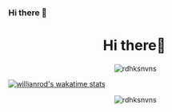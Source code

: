 ### Hi there 👋
<h1 align="center">Hi there👋</h1>

<p align="center">&nbsp;<img align="center" src="https://github-readme-stats.vercel.app/api?username=rdhksnvns&show_icons=true&count_private=true&theme=cobalt&hide=stars,issues" alt="rdhksnvns" /></p>

[![willianrod's wakatime stats](https://github-readme-stats.vercel.app/api/wakatime?username=rdhksnvns&layout=compact)](https://github.com/anuraghazra/github-readme-stats)

<p align="center">&nbsp;<img align="center" src="https://github-readme-stats.vercel.app/api/wakatime?username=rdhksnvns&layout=compact&show_icons=true&count_private=true&theme=cobalt" alt="rdhksnvns" /></p>
<!--
**rdhksnvns/rdhksnvns** is a ✨ _special_ ✨ repository because its `README.md` (this file) appears on your GitHub profile.

Here are some ideas to get you started:

- 🔭 I’m currently working on ...
- 🌱 I’m currently learning ...
- 👯 I’m looking to collaborate on ...
- 🤔 I’m looking for help with ...
- 💬 Ask me about ...
- 📫 How to reach me: ...
- 😄 Pronouns: ...
- ⚡ Fun fact: ...
-->
